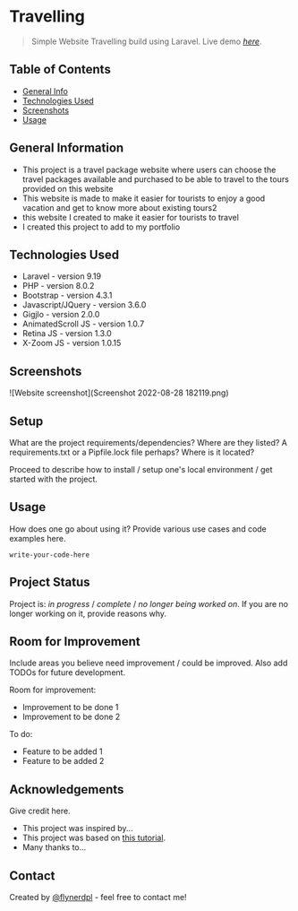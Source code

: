 # Travelling

> Simple Website Travelling build using Laravel.
> Live demo [_here_](https://travelindoid.masuk.web.id/). <!-- If you have the project hosted somewhere, include the link here. -->

## Table of Contents

-   [General Info](#general-information)
-   [Technologies Used](#technologies-used)
-   [Screenshots](#screenshots)
-   [Usage](#usage)
<!-- * [License](#license) -->

## General Information

-   This project is a travel package website where users can choose the travel packages available and purchased to be able to travel to the tours provided on this website
-   This website is made to make it easier for tourists to enjoy a good vacation and get to know more about existing tours2
-   this website I created to make it easier for tourists to travel
-   I created this project to add to my portfolio
<!-- You don't have to answer all the questions - just the ones relevant to your project. -->

## Technologies Used

-   Laravel - version 9.19
-   PHP - version 8.0.2
-   Bootstrap - version 4.3.1
-   Javascript/JQuery - version 3.6.0
-   Gigjlo - version 2.0.0
-   AnimatedScroll JS - version 1.0.7
-   Retina JS - version 1.3.0
-   X-Zoom JS - version 1.0.15

## Screenshots

![Website screenshot](Screenshot 2022-08-28 182119.png)

<!-- If you have screenshots you'd like to share, include them here. -->

## Setup

What are the project requirements/dependencies? Where are they listed? A requirements.txt or a Pipfile.lock file perhaps? Where is it located?

Proceed to describe how to install / setup one's local environment / get started with the project.

## Usage

How does one go about using it?
Provide various use cases and code examples here.

`write-your-code-here`

## Project Status

Project is: _in progress_ / _complete_ / _no longer being worked on_. If you are no longer working on it, provide reasons why.

## Room for Improvement

Include areas you believe need improvement / could be improved. Also add TODOs for future development.

Room for improvement:

-   Improvement to be done 1
-   Improvement to be done 2

To do:

-   Feature to be added 1
-   Feature to be added 2

## Acknowledgements

Give credit here.

-   This project was inspired by...
-   This project was based on [this tutorial](https://www.example.com).
-   Many thanks to...

## Contact

Created by [@flynerdpl](https://www.flynerd.pl/) - feel free to contact me!

<!-- Optional -->
<!-- ## License -->
<!-- This project is open source and available under the [... License](). -->

<!-- You don't have to include all sections - just the one's relevant to your project -->
